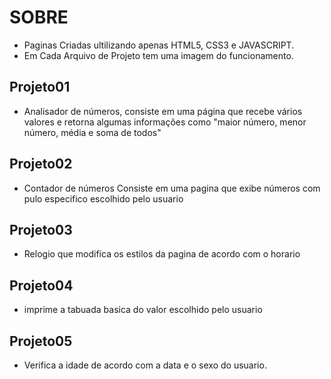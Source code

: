 # SOBRE
- Paginas Criadas ultilizando apenas HTML5, CSS3 e JAVASCRIPT.
- Em Cada Arquivo de Projeto tem uma imagem do funcionamento.

## Projeto01
- Analisador de números, consiste em uma página que recebe vários valores e retorna algumas informações como "maior número, menor número, média e soma de todos"

## Projeto02
- Contador de números Consiste em uma pagina que exibe números com pulo especifico escolhido pelo usuario

## Projeto03
- Relogio que modifica os estilos da pagina de acordo com o horario

## Projeto04
- imprime a tabuada basica do valor escolhido pelo usuario

## Projeto05
- Verifica a idade de acordo com a data e o sexo do usuario.
